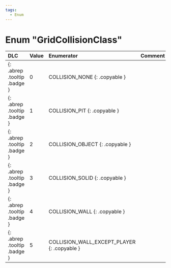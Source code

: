 ```yaml
---
tags:
  - Enum
---
```

# Enum "GridCollisionClass"
|DLC|Value|Enumerator|Comment|
|:--|:--|:--|:--|
|[ ](#){: .abrep .tooltip .badge }|0 |COLLISION_NONE {: .copyable } |  |
|[ ](#){: .abrep .tooltip .badge }|1 |COLLISION_PIT {: .copyable } |  |
|[ ](#){: .abrep .tooltip .badge }|2 |COLLISION_OBJECT {: .copyable } |  |
|[ ](#){: .abrep .tooltip .badge }|3 |COLLISION_SOLID {: .copyable } |  |
|[ ](#){: .abrep .tooltip .badge }|4 |COLLISION_WALL {: .copyable } |  |
|[ ](#){: .abrep .tooltip .badge }|5 |COLLISION_WALL_EXCEPT_PLAYER {: .copyable } |  |